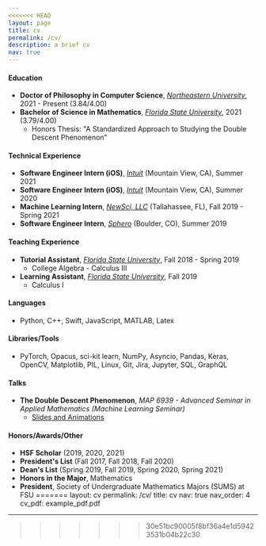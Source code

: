 ```yaml
---
<<<<<<< HEAD
layout: page
title: cv
permalink: /cv/
description: a brief cv
nav: true
---
```


#### Education
* **Doctor of Philosophy in Computer Science**, *[Northeastern University](https://www.khoury.northeastern.edu/)*, 2021 - Present (3.84/4.00)
* **Bachelor of Science in Mathematics**, *[Florida State University](https://math.fsu.edu/)*, 2021 (3.79/4.00)
    * Honors Thesis: "A Standardized Approach to Studying the Double Descent Phenomenon"

#### Technical Experience
* **Software Engineer Intern (iOS)**, *[Intuit](https://www.intuit.com/)* (Mountain View, CA), Summer 2021
* **Software Engineer Intern (iOS)**, *[Intuit](https://www.intuit.com/)* (Mountain View, CA), Summer 2020
* **Machine Learning Intern**, *[NewSci, LLC](https://www.newsci.ai)* (Tallahassee, FL), Fall 2019 - Spring 2021
* **Software Engineer Intern**, *[Sphero](https://sphero.com/)* (Boulder, CO), Summer 2019


#### Teaching Experience
* **Tutorial Assistant**, *[Florida State University](https://math.fsu.edu/)*, Fall 2018 - Spring 2019
    * College Algebra - Calculus III
* **Learning Assistant**, *[Florida State University](https://math.fsu.edu/)*, Fall 2019
    * Calculus I

#### Languages
* Python, C++, Swift, JavaScript, MATLAB, Latex

#### Libraries/Tools
* PyTorch, Opacus, sci-kit learn, NumPy, Asyncio, Pandas, Keras, OpenCV, Matplotlib, PIL, Linux, Git, Jira, Jupyter, SQL, GraphQL

#### Talks
* **The Double Descent Phenomenon**, *MAP 6939 - Advanced Seminar in Applied Mathematics (Machine Learning Seminar)*
  * [Slides and Animations](https://drive.google.com/drive/folders/1LPjlJgGP9LCQwzYvfTSls0SKK7ToRXJH?usp=sharing)

#### Honors/Awards/Other
* **HSF Scholar** (2019, 2020, 2021)
* **President's List** (Fall 2017, Fall 2018, Fall 2020)
* **Dean's List** (Spring 2019, Fall 2019, Spring 2020, Spring 2021)
* **Honors in the Major**, Mathematics
* **President**, Society of Undergraduate Mathematics Majors (SUMS) at FSU
=======
layout: cv
permalink: /cv/
title: cv
nav: true
nav_order: 4
cv_pdf: example_pdf.pdf
---
>>>>>>> 30e51bc90005f8bf36a4e1d59423531b04b22c30
